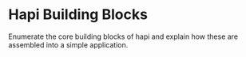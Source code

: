 # Hapi Building Blocks

Enumerate the core building blocks of hapi and explain how these are assembled into a simple application.